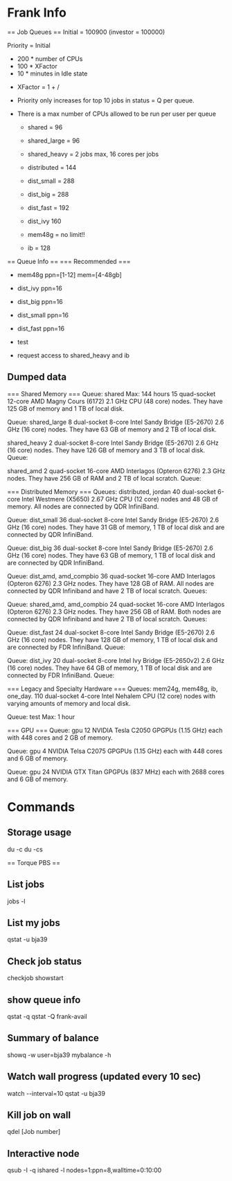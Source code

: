 # Frank Info
== Job Queues ==
Initial = 100900 (investor = 100000)

Priority = Initial
 + 200 * number of CPUs
 + 100 * XFactor
 +  10 * minutes in Idle state

* XFactor =  1 + <Queued Time> / <Requested Wall time>

* Priority only increases for top 10 jobs in status = Q per queue.
* There is a max number of CPUs allowed to be run per user per queue
    * shared = 96
    * shared_large = 96
    * shared_heavy = 2 jobs max, 16 cores per jobs
    * distributed = 144
    * dist_small = 288
    * dist_big = 288
    * dist_fast = 192
    * dist_ivy 160
    * mem48g = no limit!!

    * ib = 128


== Queue Info ==
=== Recommended ===
* mem48g ppn=[1-12] mem=[4-48gb]
* dist_ivy ppn=16
* dist_big ppn=16
* dist_small ppn=16
* dist_fast ppn=16
* test

* request access to shared_heavy and ib


## Dumped data

=== Shared Memory ===
Queue: shared
Max: 144 hours
15 quad-socket 12-core AMD Magny Cours (6172) 2.1 GHz CPU (48 core) nodes. They have 125 GB of memory and 1 TB of local disk.

Queue: shared_large
8 dual-socket 8-core Intel Sandy Bridge (E5-2670) 2.6 GHz (16 core) nodes. They have 63 GB of memory and 2 TB of local disk.

shared_heavy
2 dual-socket 8-core Intel Sandy Bridge (E5-2670) 2.6 GHz (16 core) nodes. They have 126 GB of memory and 3 TB of local disk. Queue:

shared_amd
2 quad-socket 16-core AMD Interlagos (Opteron 6276) 2.3 GHz nodes. They have 256 GB of RAM and 2 TB of local scratch. Queue:


=== Distributed Memory ===
Queues: distributed, jordan
40 dual-socket 6-core Intel Westmere (X5650) 2.67 GHz CPU (12 core) nodes and 48 GB of memory. All nodes are connected by QDR InfiniBand.

Queue: dist_small
36 dual-socket 8-core Intel Sandy Bridge (E5-2670) 2.6 GHz (16 core) nodes. They have 31 GB of memory, 1 TB of local disk and are connected by QDR InfiniBand.

Queue: dist_big
36 dual-socket 8-core Intel Sandy Bridge (E5-2670) 2.6 GHz (16 core) nodes. They have 63 GB of memory, 1 TB of local disk and are connected by QDR InfiniBand.

Queue: dist_amd, amd_compbio
36 quad-socket 16-core AMD Interlagos (Opteron 6276) 2.3 GHz nodes. They have 128 GB of RAM. All nodes are connected by QDR Infiniband and have 2 TB of local scratch. Queues:

Queue: shared_amd, amd_compbio
24 quad-socket 16-core AMD Interlagos (Opteron 6276) 2.3 GHz nodes. They have 256 GB of RAM. Both nodes are connected by QDR Infiniband and have 2 TB of local scratch. Queues:

Queue: dist_fast
24 dual-socket 8-core Intel Sandy Bridge (E5-2670) 2.6 GHz (16 core) nodes. They have 128 GB of memory, 1 TB of local disk and are connected by FDR InfiniBand. Queue:

Queue: dist_ivy
20 dual-socket 8-core Intel Ivy Bridge (E5-2650v2) 2.6 GHz (16 core) nodes. They have 64 GB of memory, 1 TB of local disk and are connected by FDR InfiniBand. Queue:

===  Legacy and Specialty Hardware ===
Queues: mem24g, mem48g, ib, one_day.
110 dual-socket 4-core Intel Nehalem CPU (12 core) nodes with varying amounts of memory and local disk.

Queue: test
Max: 1 hour

=== GPU ===
Queue: gpu
12 NVIDIA Tesla C2050 GPGPUs (1.15 GHz) each with 448 cores and 2 GB of memory.

Queue: gpu
4 NVIDIA Telsa C2075 GPGPUs (1.15 GHz) each with 448 cores and 6 GB of memory.

Queue: gpu
24 NVIDIA GTX Titan GPGPUs (837 MHz) each with 2688 cores and 6 GB of memory.


# Commands

## Storage usage
du -c
du -cs <directory>

== Torque PBS ==
## List jobs
jobs -l

## List my jobs
qstat -u bja39

## Check job status
checkjob <ID>
showstart <ID>

## show queue info
qstat -q <queue>
qstat -Q <queue>
frank-avail <queue>



## Summary of balance
showq -w user=bja39
mybalance -h

## Watch wall progress (updated every 10 sec)
watch --interval=10 qstat -u bja39

## Kill job on wall
qdel [Job number]

## Interactive node
qsub -I -q ishared  -l nodes=1:ppn=8,walltime=0:10:00
